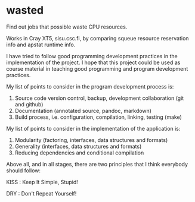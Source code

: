 wasted
======

Find out jobs that possible waste CPU resources.

Works in Cray XT5, sisu.csc.fi, by comparing squeue resource
reservation info and apstat runtime info.

I have tried to follow good programming development practices in the
implementation of the project. I hope that this project could be used as
course material in teaching good programming and program development
practices.

My list of points to consider in the program development process is:

1. Source code version control, backup, development collaboration (git
   and github)
2. Documentation (annotated source, pandoc, markdown)
3. Build process, i.e. configuration, compilation, linking, testing (make)

My list of points to consider in the implementation of the application is:

1. Modularity (factoring, interfaces, data structures and formats)
2. Generality (interfaces, data structures and formats)
3. Reducing dependencies and conditional compilation

Above all, and in all stages, there are two principles that I think
everybody should follow:

KISS
:   Keep It Simple, Stupid!

DRY
:   Don't Repeat Yourself!
